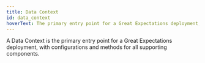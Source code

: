 ```yaml
---
title: Data Context
id: data_context
hoverText: The primary entry point for a Great Expectations deployment, with configurations and methods for all supporting components.
---
```


A Data Context is the primary entry point for a Great Expectations deployment, with configurations and methods for all supporting components.